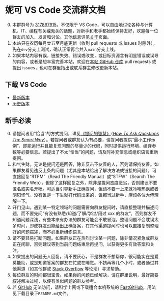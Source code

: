 # 妮可 VS Code 交流群文档

0. 本群群号为 [317897915](https://jq.qq.com/?_wv=1027&k=nRtgiI02)，不仅限于 VS Code，可以自由地讨论各种与计算机、IT、编程有关~~或无关~~的话题，对新手和老手都始终保持友好，欢迎每一位群友的加入、发言和讨论。其他信息详见[关于](/about)页面。
1. 本站只在农历每月廿五至月底更新（收到 pull requests 或 issues 时除外），先在`dev`分支上测试，确认正常再合并入`main`分支上线。
1. 如果本站内容有误，链接失效、错误或改变，或目标资源含有明显错误或误导的内容，或者是想丰富完善本站，欢迎在[本站 GitHub 仓库](https://github.com/iw17/vscode) pull requests 或提出 issues，也可在群里指出或联系群主修改更新本站。

## 下载 VS Code

- [最新版本](https://code.visualstudio.com/download)
- [历史版本](https://code.visualstudio.com/updates)

## 新手必读

0. 请提问者用“恰当”的方式提问，详见[《提问的智慧》](https://lug.ustc.edu.cn/wiki/doc/smart-questions/)（[_How To Ask Questions The Smart Way_](http://www.catb.org/~esr/faqs/smart-questions.html)）。若提问者或群友认为有必要，请提问者提供“最小工作示例”，即能运行并且能复现问题的尽量少的代码，同时提供运行环境、编译参数等必要信息。若提出了不太“恰当”的问题，请及时补充信息或组织语言重新提问。
1. 和气生财。无论是提问还是回答，除非反击不友善的人，否则请保持友善。如果群友看见违反上条的问题（尤其是本站给出了解决方法或链接的问题），可直接回复“RTFM”（Read The Friendly Manual）或“STFW”（Search The Friendly Web），但除了这样回复之外，除非是提问态度恶劣，否则建议不要匿名或实名开喷。可适当引导新手正确提问，但请不要一上来就冷嘲热讽或者阴阳怪气。没有谁是一下生就打代码出来的，谁都当过新手，麻烦各位大佬理解一下。
1. 开门见山。遇到某一特定领域的问题需要向群友提问时，请直接整理并描述问题，而不要先问“有没有熟悉/知道/了解/学过/用过 xxx 的群友”，否则群友不知道问题深浅，有些本来有办法的群友可能会不敢冒泡。整理问题不会耽误太多时间，即使群友没能给出正确答案，在其他渠道提问时也可以直接复制整理好的问题描述，而不必重新组织语言。
1. 请不要轻易打断问题。如果群友正在热烈讨论某一问题，除非情况紧急或群友正在闲聊，否则建议等到当前问题结束后再提问，以获得更多有效答案和关注。
1. 如果提出的问题无人回复，请不要灰心，不是群友不想帮你，很可能实在是爱莫能助，或是知道答案的群友在忙或在睡觉。不妨再等几个小时，或者通过其他渠道（如其他群或 [Stack Overflow](https://stackoverflow.com) 等论坛）寻求帮助。
1. 每位群友的时间都很宝贵。如果你的问题已经解决，请在群里说明，最好简要叙述解决过程，以便有类似问题的群友参考。
1. 若 [GitHub](https://github.com) 无法访问，请科学上网或下载适合本机系统的 [FastGitHub](https://cloud.tsinghua.edu.cn/d/df482a15afb64dfeaff8/)，用法见下载目录下`README.md`文件。
